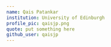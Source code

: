 ```yaml
---
name: Qais Patankar
institution: University of Edinburgh
profile_pic: qaisjp.png
quote: put something here
github_user: qaisjp
---
```

